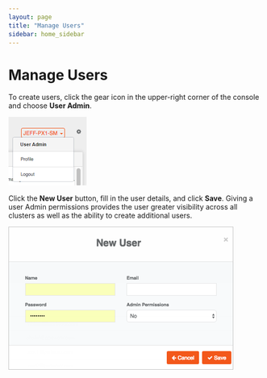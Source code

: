 ```yaml
---
layout: page
title: "Manage Users"
sidebar: home_sidebar
---
```

# Manage Users

To create users, click the gear icon in the upper-right corner of the console and choose **User Admin**.

![User Admin selected in Settings menu](images/settings-user-admin.png "User Admin selected in Settings menu")

Click the **New User** button, fill in the user details, and click **Save**. Giving a user Admin permissions provides the user greater visibility across all clusters as well as the ability to create additional users.

![New User dialog box](images/settings-new-user.png "New User dialog box")
